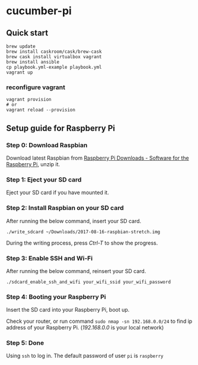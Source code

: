 # cucumber-pi

## Quick start

    brew update
    brew install caskroom/cask/brew-cask
    brew cask install virtualbox vagrant
    brew install ansible
    cp playbook.yml-example playbook.yml
    vagrant up

### reconfigure vagrant
    vagrant provision
    # or
    vagrant reload --provision

## Setup guide for Raspberry Pi
### Step 0: Download Raspbian

Download latest Raspbian from [Raspberry Pi Downloads - Software for the Raspberry Pi](https://www.raspberrypi.org/downloads/), unzip it.

### Step 1: Eject your SD card

Eject your SD card if you have mounted it.

### Step 2: Install Raspbian on your SD card

After running the below command, insert your SD card.

    ./write_sdcard ~/Downloads/2017-08-16-raspbian-stretch.img

During the writing process, press *Ctrl-T* to show the progress.

### Step 3: Enable SSH and Wi-Fi

After running the below command, reinsert your SD card.

    ./sdcard_enable_ssh_and_wifi your_wifi_ssid your_wifi_password

### Step 4: Booting your Raspberry Pi

Insert the SD card into your Raspberry Pi, boot up.

Check your router, or run command `sudo nmap -sn 192.168.0.0/24` to find ip address of your Raspberry Pi. (*192.168.0.0* is your local network)

### Step 5: Done

Using `ssh` to log in. The default password of user `pi` is `raspberry`
